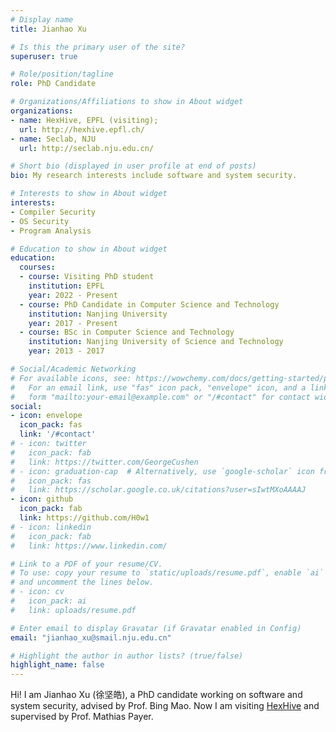 ```yaml
---
# Display name
title: Jianhao Xu

# Is this the primary user of the site?
superuser: true

# Role/position/tagline
role: PhD Candidate

# Organizations/Affiliations to show in About widget
organizations:
- name: HexHive, EPFL (visiting);
  url: http://hexhive.epfl.ch/
- name: Seclab, NJU
  url: http://seclab.nju.edu.cn/

# Short bio (displayed in user profile at end of posts)
bio: My research interests include software and system security.

# Interests to show in About widget
interests:
- Compiler Security
- OS Security
- Program Analysis

# Education to show in About widget
education:
  courses:
  - course: Visiting PhD student
    institution: EPFL
    year: 2022 - Present
  - course: PhD Candidate in Computer Science and Technology
    institution: Nanjing University
    year: 2017 - Present
  - course: BSc in Computer Science and Technology
    institution: Nanjing University of Science and Technology
    year: 2013 - 2017

# Social/Academic Networking
# For available icons, see: https://wowchemy.com/docs/getting-started/page-builder/#icons
#   For an email link, use "fas" icon pack, "envelope" icon, and a link in the
#   form "mailto:your-email@example.com" or "/#contact" for contact widget.
social:
- icon: envelope
  icon_pack: fas
  link: '/#contact'
# - icon: twitter
#   icon_pack: fab
#   link: https://twitter.com/GeorgeCushen
# - icon: graduation-cap  # Alternatively, use `google-scholar` icon from `ai` icon pack
#   icon_pack: fas
#   link: https://scholar.google.co.uk/citations?user=sIwtMXoAAAAJ
- icon: github
  icon_pack: fab
  link: https://github.com/H0w1
# - icon: linkedin
#   icon_pack: fab
#   link: https://www.linkedin.com/

# Link to a PDF of your resume/CV.
# To use: copy your resume to `static/uploads/resume.pdf`, enable `ai` icons in `params.toml`, 
# and uncomment the lines below.
# - icon: cv
#   icon_pack: ai
#   link: uploads/resume.pdf

# Enter email to display Gravatar (if Gravatar enabled in Config)
email: "jianhao_xu@smail.nju.edu.cn"

# Highlight the author in author lists? (true/false)
highlight_name: false
---
```


Hi! I am Jianhao Xu (徐坚皓),
a PhD candidate working on software and system security, advised by Prof. Bing Mao.
Now I am visiting [HexHive](http://hexhive.epfl.ch/) and supervised by Prof. Mathias Payer.

<!-- {{< icon name="download" pack="fas" >}} Download my {{< staticref "uploads/demo_resume.pdf" "newtab" >}}resumé{{< /staticref >}}. -->
